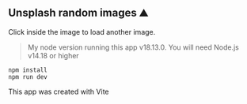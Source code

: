 ## Unsplash random images :mountain:

Click inside the image to load another image.

> My node version running this app v18.13.0. You will need Node.js v14.18 or higher

```
npm install
npm run dev
```

This app was created with Vite

